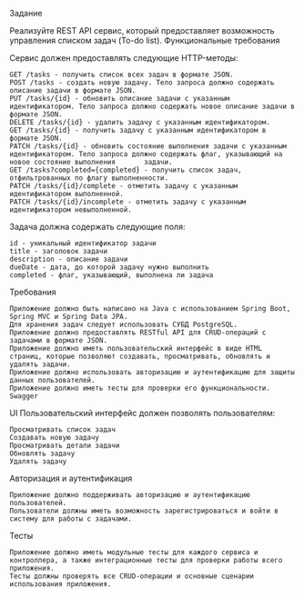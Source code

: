 Задание

Реализуйте REST API сервис, который предоставляет возможность управления списком задач (To-do list).
Функциональные требования

Сервис должен предоставлять следующие HTTP-методы:

    GET /tasks - получить список всех задач в формате JSON.
    POST /tasks - создать новую задачу. Тело запроса должно содержать описание задачи в формате JSON.
    PUT /tasks/{id} - обновить описание задачи с указанным идентификатором. Тело запроса должно содержать новое описание задачи в формате JSON.
    DELETE /tasks/{id} - удалить задачу с указанным идентификатором.
    GET /tasks/{id} - получить задачу с указанным идентификатором в формате JSON.
    PATCH /tasks/{id} - обновить состояние выполнения задачи с указанным идентификатором. Тело запроса должно содержать флаг, указывающий на новое состояние выполнения       задачи.
    GET /tasks?completed={completed} - получить список задач, отфильтрованных по флагу выполненности.
    PATCH /tasks/{id}/complete - отметить задачу с указанным идентификатором выполненной.
    PATCH /tasks/{id}/incomplete - отметить задачу с указанным идентификатором невыполненной.

Задача должна содержать следующие поля:

    id - уникальный идентификатор задачи
    title - заголовок задачи
    description - описание задачи
    dueDate - дата, до которой задачу нужно выполнить
    completed - флаг, указывающий, выполнена ли задача

 Требования

    Приложение должно быть написано на Java с использованием Spring Boot, Spring MVC и Spring Data JPA.
    Для хранения задач следует использовать СУБД PostgreSQL.
    Приложение должно предоставлять RESTful API для CRUD-операций с задачами в формате JSON.
    Приложение должно иметь пользовательский интерфейс в виде HTML страниц, которые позволяют создавать, просматривать, обновлять и удалять задачи.
    Приложение должно использовать авторизацию и аутентификацию для защиты данных пользователей.
    Приложение должно иметь тесты для проверки его функциональности.
    Swagger
    
 UI
 Пользовательский интерфейс должен позволять пользователям:

    Просматривать список задач
    Создавать новую задачу
    Просматривать детали задачи
    Обновлять задачу
    Удалять задачу
    
Авторизация и аутентификация

    Приложение должно поддерживать авторизацию и аутентификацию пользователей. 
    Пользователи должны иметь возможность зарегистрироваться и войти в систему для работы с задачами.
    
Тесты

    Приложение должно иметь модульные тесты для каждого сервиса и контроллера, а также интеграционные тесты для проверки работы всего приложения. 
    Тесты должны проверять все CRUD-операции и основные сценарии использования приложения.
    
